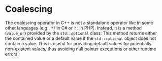 # Coalescing
The coalescing operator in C++ is not a standalone operator like in some other languages (e.g., `??` in C# or `?:` in PHP). Instead, it is a method (`value_or`) provided by the `std::optional` class. This method returns either the contained value or a default value if the `std::optional` object does not contain a value. This is useful for providing default values for potentially non-existent values, thus avoiding null pointer exceptions or other runtime errors.